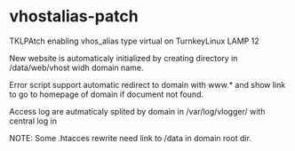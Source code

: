 vhostalias-patch
================

TKLPAtch enabling vhos_alias type virtual on TurnkeyLinux LAMP 12

New website is automaticaly initialized by creating directory in /data/web/vhost widh domain name.

Error script support automatic redirect to domain with www.* and show link to go to homepage of domain if document not found.

Access log are autmaticaly splited by domain in /var/log/vlogger/<domain> with central log in 

NOTE: Some .htacces rewrite need link to /data in domain root dir.
